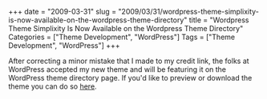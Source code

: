 +++
date = "2009-03-31"
slug = "2009/03/31/wordpress-theme-simplixity-is-now-available-on-the-wordpress-theme-directory"
title = "Wordpress Theme Simplixity Is Now Available on the Wordpress Theme Directory"
Categories = ["Theme Development", "WordPress"]
Tags = ["Theme Development", "WordPress"]
+++

After correcting a minor mistake that I made to my credit link, the folks at WordPress accepted my new theme and will be featuring it on the WordPress theme directory page. If you'd like to preview or download the theme you can do so [here](http://wordpress.org/extend/themes/simplixity).
